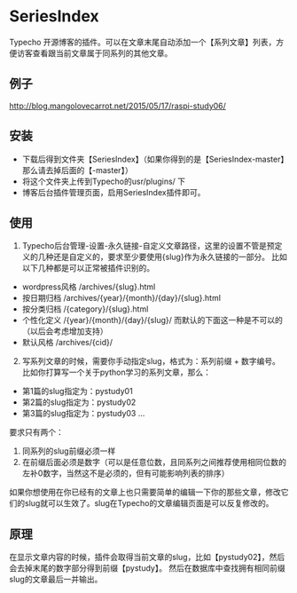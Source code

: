 # SeriesIndex
Typecho 开源博客的插件。可以在文章末尾自动添加一个【系列文章】列表，方便访客查看跟当前文章属于同系列的其他文章。

## 例子
http://blog.mangolovecarrot.net/2015/05/17/raspi-study06/

## 安装
- 下载后得到文件夹【SeriesIndex】（如果你得到的是【SeriesIndex-master】那么请去掉后面的【-master】）
- 将这个文件夹上传到Typecho的usr/plugins/ 下
- 博客后台插件管理页面，启用SeriesIndex插件即可。

## 使用
1. Typecho后台管理-设置-永久链接-自定义文章路径，这里的设置不管是预定义的几种还是自定义的，要求至少要使用{slug}作为永久链接的一部分。
比如以下几种都是可以正常被插件识别的。
- wordpress风格 /archives/{slug}.html
- 按日期归档 /archives/{year}/{month}/{day}/{slug}.html
- 按分类归档 /{category}/{slug}.html
- 个性化定义 /{year}/{month}/{day}/{slug}/
而默认的下面这一种是不可以的（以后会考虑增加支持）
- 默认风格 /archives/{cid}/

2. 写系列文章的时候，需要你手动指定slug，格式为：系列前缀 + 数字编号。
比如你打算写一个关于python学习的系列文章，那么：
- 第1篇的slug指定为：pystudy01
- 第2篇的slug指定为：pystudy02
- 第3篇的slug指定为：pystudy03
...

要求只有两个：
1. 同系列的slug前缀必须一样 
2. 在前缀后面必须是数字（可以是任意位数，且同系列之间推荐使用相同位数的左补0数字，当然这不是必须的，但有可能影响列表的排序）

如果你想使用在你已经有的文章上也只需要简单的编辑一下你的那些文章，修改它们的slug就可以生效了。slug在Typecho的文章编辑页面是可以反复修改的。

## 原理
在显示文章内容的时候，插件会取得当前文章的slug，比如【pystudy02】，然后会去掉末尾的数字部分得到前缀【pystudy】。
然后在数据库中查找拥有相同前缀slug的文章最后一并输出。
